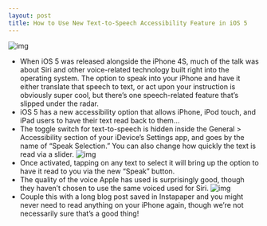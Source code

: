 ```yaml
---
layout: post
title: How to Use New Text-to-Speech Accessibility Feature in iOS 5
---
```

![img](http://media.idownloadblog.com/wp-content/uploads/2011/10/text-to-speech.png)
* When iOS 5 was released alongside the iPhone 4S, much of the talk was about Siri and other voice-related technology built right into the operating system. The option to speak into your iPhone and have it either translate that speech to text, or act upon your instruction is obviously super cool, but there’s one speech-related feature that’s slipped under the radar.
* iOS 5 has a new accessibility option that allows iPhone, iPod touch, and iPad users to have their text read back to them…
* The toggle switch for text-to-speech is hidden inside the General > Accessibility section of your iDevice’s Settings app, and goes by the name of “Speak Selection.” You can also change how quickly the text is read via a slider.
![img](http://media.idownloadblog.com/wp-content/uploads/2011/10/text-speech.png)
* Once activated, tapping on any text to select it will bring up the option to have it read to you via the new “Speak” button.
* The quality of the voice Apple has used is surprisingly good, though they haven’t chosen to use the same voiced used for Siri.
![img](http://media.idownloadblog.com/wp-content/uploads/2011/10/speech.png)
* Couple this with a long blog post saved in Instapaper and you might never need to read anything on your iPhone again, though we’re not necessarily sure that’s a good thing!

